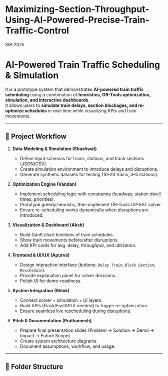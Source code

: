 # Maximizing-Section-Throughput-Using-Al-Powered-Precise-Train-Traffic-Control
SIH 2025
# AI-Powered Train Traffic Scheduling & Simulation

It is a prototype system that demonstrates **AI-powered train traffic scheduling** using a combination of **heuristics, OR-Tools optimization, simulation, and interactive dashboards**.  
It allows users to **simulate train delays, section blockages, and re-optimize schedules** in real-time while visualizing KPIs and train movements.

---

## 🔹 Project Workflow

1. **Data Modeling & Simulation (Shashwat)**
   - Define input schemas for trains, stations, and track sections (JSON/CSV).
   - Create simulation environment to introduce delays and disruptions.
   - Generate synthetic datasets for testing (10–20 trains, 3–5 stations).

2. **Optimization Engine (Vandan)**
   - Implement scheduling logic with constraints (headway, station dwell times, priorities).
   - Prototype greedy heuristic, then implement OR-Tools CP-SAT solver.
   - Ensure re-scheduling works dynamically when disruptions are introduced.

3. **Visualization & Dashboard (Aksh)**
   - Build Gantt chart timelines of train schedules.
   - Show train movements before/after disruptions.
   - Add KPI cards for avg. delay, throughput, and utilization.

4. **Frontend & UI/UX (Apurva)**
   - Design interactive interface (buttons: `Delay Train`, `Block Section`, `Reschedule`).
   - Provide explanation panel for solver decisions.
   - Polish UI for demo-readiness.

5. **System Integration (Shlok)**
   - Connect solver + simulation + UI layers.
   - Build APIs (Flask/FastAPI if needed) to trigger re-optimization.
   - Ensure seamless live rescheduling during disruptions.

6. **Pitch & Documentation (Prathamesh)**
   - Prepare final presentation slides (Problem → Solution → Demo → Impact → Future Scope).
   - Create system architecture diagrams.
   - Document assumptions, workflow, and usage.

---

## 📂 Folder Structure


